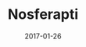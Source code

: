 ---
layout: post
title: "Nosferapti"
date: 2017-01-26
categories: [Appels à l'aide]
image: http://www.pokepedia.fr/images/2/2b/Nosferapti-RFVF.png
caught: Nosferapti
location: Tunnel Taupiqueur
level: 22
version: Lune
---